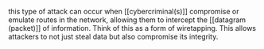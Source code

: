 this type of attack can occur when [[cybercriminal(s)]] compromise or emulate routes in the network, allowing them to intercept the [[datagram (packet)]] of information. Think of this as a form of wiretapping. This allows attackers to not just steal data but also compromise its integrity.
